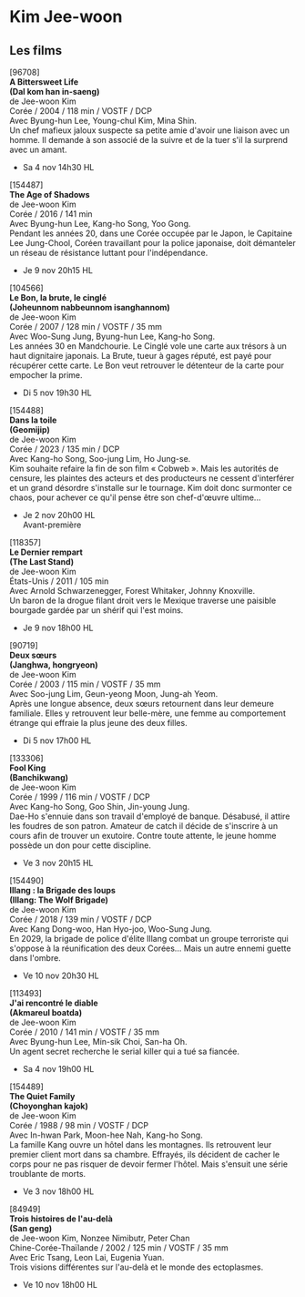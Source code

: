 # Kim Jee-woon

## Les films

[96708]  
**A Bittersweet Life**  
**(Dal kom han in-saeng)**  
de Jee-woon Kim  
Corée / 2004 / 118 min / VOSTF / DCP  
Avec Byung-hun Lee, Young-chul Kim, Mina Shin.  
Un chef mafieux jaloux suspecte sa petite amie d'avoir une liaison avec un homme. Il demande à son associé de la suivre et de la tuer s'il la surprend avec un amant.

- Sa 4 nov 14h30 HL

[154487]  
**The Age of Shadows**  
de Jee-woon Kim  
Corée / 2016 / 141 min  
Avec Byung-hun Lee, Kang-ho Song, Yoo Gong.  
Pendant les années 20, dans une Corée occupée par le Japon, le Capitaine Lee Jung-Chool, Coréen travaillant pour la police japonaise, doit démanteler un réseau de résistance luttant pour l'indépendance.

- Je 9 nov 20h15 HL

[104566]  
**Le Bon, la brute, le cinglé**  
**(Joheunnom nabbeunnom isanghannom)**  
de Jee-woon Kim  
Corée / 2007 / 128 min / VOSTF / 35 mm  
Avec Woo-Sung Jung, Byung-hun Lee, Kang-ho Song.  
Les années 30 en Mandchourie. Le Cinglé vole une carte aux trésors à un haut dignitaire japonais. La Brute, tueur à gages réputé, est payé pour récupérer cette carte. Le Bon veut retrouver le détenteur de la carte pour empocher la prime.

- Di 5 nov 19h30 HL

[154488]  
**Dans la toile**  
**(Geomijip)**  
de Jee-woon Kim  
Corée / 2023 / 135 min / DCP  
Avec Kang-ho Song, Soo-jung Lim, Ho Jung-se.  
Kim souhaite refaire la fin de son film « Cobweb ». Mais les autorités de censure, les plaintes des acteurs et des producteurs ne cessent d'interférer et un grand désordre s'installe sur le tournage. Kim doit donc surmonter ce chaos, pour achever ce qu'il pense être son chef-d'œuvre ultime...

- Je 2 nov 20h00 HL  
Avant-première

[118357]  
**Le Dernier rempart**  
**(The Last Stand)**  
de Jee-woon Kim  
États-Unis / 2011 / 105 min  
Avec Arnold Schwarzenegger, Forest Whitaker, Johnny Knoxville.  
Un baron de la drogue filant droit vers le Mexique traverse une paisible bourgade gardée par un shérif qui l'est moins.

- Je 9 nov 18h00 HL

[90719]  
**Deux sœurs**  
**(Janghwa, hongryeon)**  
de Jee-woon Kim  
Corée / 2003 / 115 min / VOSTF / 35 mm  
Avec Soo-jung Lim, Geun-yeong Moon, Jung-ah Yeom.  
Après une longue absence, deux sœurs retournent dans leur demeure familiale. Elles y retrouvent leur belle-mère, une femme au comportement étrange qui effraie la plus jeune des deux filles.

- Di 5 nov 17h00 HL

[133306]  
**Fool King**  
**(Banchikwang)**  
de Jee-woon Kim  
Corée / 1999 / 116 min / VOSTF / DCP  
Avec Kang-ho Song, Goo Shin, Jin-young Jung.  
Dae-Ho s'ennuie dans son travail d'employé de banque. Désabusé, il attire les foudres de son patron. Amateur de catch il décide de s'inscrire à un cours afin de trouver un exutoire. Contre toute attente, le jeune homme possède un don pour cette discipline.

- Ve 3 nov 20h15 HL

[154490]  
**Illang : la Brigade des loups**  
**(Illang: The Wolf Brigade)**  
de Jee-woon Kim  
Corée / 2018 / 139 min / VOSTF / DCP  
Avec Kang Dong-woo, Han Hyo-joo, Woo-Sung Jung.  
En 2029, la brigade de police d'élite Illang combat un groupe terroriste qui s'oppose à la réunification des deux Corées... Mais un autre ennemi guette dans l'ombre.

- Ve 10 nov 20h30 HL

[113493]  
**J'ai rencontré le diable**  
**(Akmareul boatda)**  
de Jee-woon Kim  
Corée / 2010 / 141 min / VOSTF / 35 mm  
Avec Byung-hun Lee, Min-sik Choi, San-ha Oh.  
Un agent secret recherche le serial killer qui a tué sa fiancée.

- Sa 4 nov 19h00 HL

[154489]  
**The Quiet Family**  
**(Choyonghan kajok)**  
de Jee-woon Kim  
Corée / 1988 / 98 min / VOSTF / DCP  
Avec In-hwan Park, Moon-hee Nah, Kang-ho Song.  
La famille Kang ouvre un hôtel dans les montagnes. Ils retrouvent leur premier client mort dans sa chambre. Effrayés, ils décident de cacher le corps pour ne pas risquer de devoir fermer l'hôtel. Mais s'ensuit une série troublante de morts.

- Ve 3 nov 18h00 HL

[84949]  
**Trois histoires de l'au-delà**  
**(San geng)**  
de Jee-woon Kim, Nonzee Nimibutr, Peter Chan  
Chine-Corée-Thaïlande / 2002 / 125 min / VOSTF / 35 mm  
Avec Eric Tsang, Leon Lai, Eugenia Yuan.  
Trois visions différentes sur l'au-delà et le monde des ectoplasmes.

- Ve 10 nov 18h00 HL

